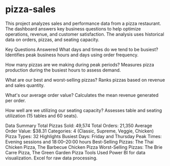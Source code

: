 # pizza-sales
This project analyzes sales and performance data from a pizza restaurant. The dashboard answers key business questions to help optimize operations, revenue, and customer satisfaction. The analysis uses historical data on orders, pizzas, and seating capacity.

Key Questions Answered What days and times do we tend to be busiest? Identifies peak business hours and days using order frequency.

How many pizzas are we making during peak periods? Measures pizza production during the busiest hours to assess demand.

What are our best and worst-selling pizzas? Ranks pizzas based on revenue and sales quantity.

What's our average order value? Calculates the mean revenue generated per order.

How well are we utilizing our seating capacity? Assesses table and seating utilization (15 tables and 60 seats).

Data Summary Total Pizzas Sold: 49,574 Total Orders: 21,350 Average Order Value: $38.31 Categories: 4 (Classic, Supreme, Veggie, Chicken) Pizza Types: 32 Highlights Busiest Days: Friday and Thursday Peak Times: Evening sessions and 18:00–20:00 hours Best-Selling Pizzas: The Thai Chicken Pizza, The Barbecue Chicken Pizza Worst-Selling Pizzas: The Brie Carre Pizza, The Green Garden Pizza Tools Used Power BI for data visualization. Excel for raw data processing.
